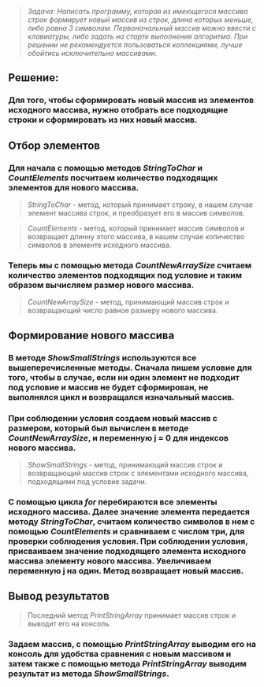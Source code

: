 > *Задача: Написать программу, которая из имеющегося массива строк формирует новый массив из строк, длина которых меньше, либо равна 3 символам. Первоначальный массив можно ввести с клавиатуры, либо задать на старте выполнения алгоритма. При решении не рекомендуется пользоваться коллекциями, лучше обойтись исключительно массивами.*

## Решение:
### Для того, чтобы сформировать новый массив из элементов исходного массива, нужно отобрать все подходящие строки и сформировать из них новый массив.

## Отбор элементов

### Для начала с помощью методов *StringToChar* и *CountElements* посчитаем количество подходящих элементов для нового массива.
> *StringToChar* - метод, который принимает строку, в нашем случае элемент массива строк, и преобразует его в массив символов.

> *CountElements* - метод, который принимает массив символов и возвращает длинну этого массива, в нашем случае количество символов в элементе исходного массива.

### Теперь мы с помощью метода *CountNewArraySize* считаем количество элементов подходящих под условие и таким образом вычисляем размер нового массива.
> *CountNewArraySize* - метод, принимающий массив строк и возвращающий число равное размеру нового массива.

## Формирование нового массива

### В методе *ShowSmallStrings* используются все вышеперечисленные методы. Сначала пишем условие для того, чтобы в случае, если ни один элемент не подходит под условие и массив не будет сформирован, не выполнялся цикл и возвращался изначальный массив.
### При соблюдении условия создаем новый массив с размером, который был вычислен в методе *CountNewArraySize*, и переменную j = 0 для индексов нового массива. 

> *ShowSmallStrings* - метод, принимающий массив строк и возвращающий массив строк с элементами исходного массива, подходящими под условие задачи.

### С помощью цикла *for* перебираются все элементы исходного массива. Далее значение элемента передается методу *StringToChar*, считаем количество символов в нем с помощью *CountElements* и сравниваем с числом три, для проверки соблюдения условия. При соблюдении условия, присваиваем значение подходящего элемента исходного массива элементу нового массива. Увеличиваем переменную j на один. Метод возвращает новый массив.

## Вывод результатов

> Последний метод *PrintStringArray* принимает массив строк и выводит его на консоль.

### Задаем массив, с помощью *PrintStringArray* выводим его на консоль для удобства сравнения с новым массивом и затем также с помощью метода *PrintStringArray* выводим результат из метода *ShowSmallStrings*.


